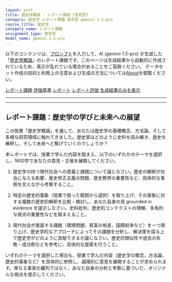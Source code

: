 ```yaml
---
layout: post
title: 歴史学概論 - レポート課題 (意見型)
category: 歴史学 レポート課題 意見型 gemini-1.5-pro
course_title: 歴史学
category_name: レポート課題
assignment_type: 意見型
model_name: gemini-1.5-pro
---
```


以下のコンテンツは、[プロンプト](http://127.0.0.1:8000/generated/歴史学/gemini-1.5-pro/prompt_レポート課題-意見型.md)を入力して、AI (gemini-1.5-pro) が生成した「[歴史学概論](/contents/歴史学/)」のレポート課題です。このページは生成結果から自動的に作成されているため、表示が乱れている場合があることをご容赦ください。
データセット作成の目的と利用上の注意および生成の方法については[About](/About)を御覧ください。

[レポート課題](../レポート課題-意見型)
[評価基準](../評価基準-意見型)
[レポート](../レポート-意見型)
[レポート評価](../レポート評価-意見型)
[生成結果のみを表示](http://127.0.0.1:8000/generated/歴史学/gemini-1.5-pro/レポート課題-意見型.md)
  

***
***
  
## レポート課題：歴史学の学びと未来への展望

この授業「歴史学概論」を通して、あなたは歴史学の基礎概念、方法論、そして多様な研究領域に触れてきました。歴史家はどのように史料を読み解き、歴史を解釈し、そして未来へと繋げていくのでしょうか？

本レポートでは、授業で学んだ内容を踏まえ、以下のいずれかのテーマを選択し、1600字であなたの意見・主張を展開してください。

1. 歴史学の持つ現代社会への意義と課題について論じなさい。歴史の解釈が社会に与える影響、歴史修正主義の問題、歴史教育の重要性など、具体的な事例を交えながら考察すること。

2. 特定の歴史的事象（授業で扱った範囲から選択）を取り上げ、その事象に対する複数の歴史的解釈を比較・検討し、あなた自身の見 grounded in evidence を提示しなさい。史料批判、歴史的コンテクストの理解、多角的な視点の重要性などを踏まえること。

3. 現代社会が直面する課題（環境問題、貧富の格差、国際紛争など）を一つ取り上げ、歴史学的なアプローチによってその課題を分析し、解決策を探る上で歴史学がどのように貢献できるか論じなさい。歴史的類似性や過去の失敗・成功例などを参考に、具体的な提案を行うこと。


いずれのテーマを選択した場合も、授業で学んだ内容（歴史学の概念、方法論、歴史的事象など）を具体的に参照し、論理的に意見を展開することが求められます。単なる事実の羅列ではなく、あなた自身の分析と考察に基づいた、オリジナルな視点を提示してください。
